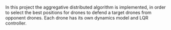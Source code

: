 In this project the aggregative distributed algorithm is implemented, in order to select the best positions for drones to defend a target drones from opponent drones. Each drone has its own dynamics model and LQR controller.
